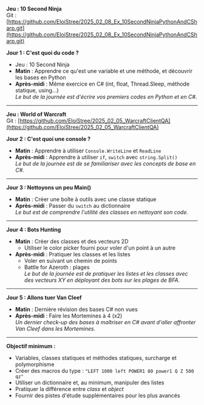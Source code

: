 
**Jeu : 10 Second Ninja**  
Git : [https://github.com/EloiStree/2025_02_08_Ex_10SecondNinjaPythonAndCSharp.git](https://github.com/EloiStree/2025_02_08_Ex_10SecondNinjaPythonAndCSharp.git)

**Jour 1 : C'est quoi du code ?**  
- Jeu : 10 Second Ninja  
- **Matin** : Apprendre ce qu'est une variable et une méthode, et découvrir les bases en Python  
- **Après-midi** : Même exercice en C# (int, float, Thread.Sleep, méthode statique, using...)  
_Le but de la journée est d'écrire vos premiers codes en Python et en C#._  

---

**Jeu : World of Warcraft**  
Git : [https://github.com/EloiStree/2025_02_05_WarcraftClientQA](https://github.com/EloiStree/2025_02_05_WarcraftClientQA)

**Jour 2 : C'est quoi une console ?**  
- **Matin** : Apprendre à utiliser `Console.WriteLine` et `ReadLine`  
- **Après-midi** : Apprendre à utiliser `if`, `switch` avec `string.Split()`  
_Le but de la journée est de se familiariser avec les concepts de base en C#._  

---

**Jour 3 : Nettoyons un peu Main()**  
- **Matin** : Créer une boîte à outils avec une classe statique  
- **Après-midi** : Passer du `switch` au dictionnaire  
_Le but est de comprendre l'utilité des classes en nettoyant son code._  

---

**Jour 4 : Bots Hunting**  
- **Matin** : Créer des classes et des vecteurs 2D  
  - Utiliser le color picker fourni pour voler d'un point à un autre  
- **Après-midi** : Pratiquer les classes et les listes  
  - Voler en suivant un chemin de points  
  - Battle for Azeroth : plages  
_Le but de la journée est de pratiquer les listes et les classes avec des vecteurs XY en déployant des bots sur les plages de BFA._  

---

**Jour 5 : Allons tuer Van Cleef**  
- **Matin** : Dernière révision des bases C# non vues  
- **Après-midi** : Faire les Mortemines à 4 (x2)  
_Un dernier check-up des bases à maîtriser en C# avant d'aller affronter Van Cleef dans les Mortemines._  

---

**Objectif minimum :**  
- Variables, classes statiques et méthodes statiques, surcharge et polymorphisme  
- Créer des macros du type : `"LEFT 1000 left POWER1 80 power1 Q Z 500 qz"`  
- Utiliser un dictionnaire et, au minimum, manipuler des listes  
- Pratiquer la différence entre *class* et *object*  
- Fournir des pistes d'étude supplémentaires pour les plus avancés  

